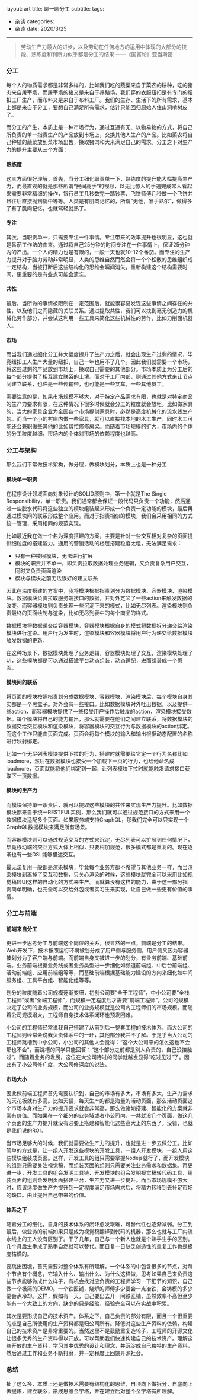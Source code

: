 layout: art
title: 聊一聊分工
subtitle: 
tags: 
- 杂谈
categories: 
- 杂谈
date: 2020/3/25
---

> 劳动生产力最大的进步，以及劳动在任何地方的运用中体现的大部分的技能、熟练度和判断力似乎都是分工的结果  ——《国富论》亚当斯密

<!-- more -->

### 分工

每个人的物质需求都是非常多样的，比如我们吃的蔬菜来自于菜农的耕种，吃的猪肉来自屠宰场，而屠宰场的猪又是来自于养殖场，我们穿的衣服纽扣是有专门的纽扣工厂生产，而布料又是来自于布料工厂。我们的生存、生活下的所有需求，基本上都是来自于分工，要想自己满足所有需求，估计只能回归原始人住山洞啃树皮了。

而分工的产生，本质上是一种市场行为，通过互通有无、以物易物的方式，将自己所负责的单一指责生产的产品放到市场上，交换其他人生产的产品。比如菜农将自己种植的蔬菜放到菜市场出售，换取猪肉和大米满足自己的需求。分工之下对生产力的提升主要从三个方面：

#### 熟练度
这三方面很好理解，首先，当分工细化职责单一下，熟练度的提升能大幅提高生产力，而最直观的就是那些所谓“民间高手”的视频，以无比惊人的手速完成常人看起来需要非常精细的操作，银行员工几秒数完一踏钞票、飞饼师傅几秒做一个飞饼并且往后直接抛到锅中等等。人类是有肌肉记忆的，所谓“无他，唯手熟尔”，做得多了有了肌肉记忆，也就驾轻就熟了。
#### 专注
其次，当职责单一，只需要专注一件事情。专注带来的效率提升也很明显，这也就是番茄工作法的由来。通过将自己25分钟的时间专注在一件事情上，保证25分钟内的产出。一个人的精力也是有限的，一般一天也就10-12个番茄。而专注的生产力提升对于脑力劳动非常明显，人类的思维自然而然会将一个个松散的思维组织成一定结构，当被打断后这些结构化的思维会瞬间消失，重新构建这个结构需要时间，更重要的是有些点可能会遗忘。
#### 共性
最后，当所做的事情被限制在一定范围后，就能很容易发现这些事情之间存在的共性，以及他们之间隐藏的关联关系。通过提取共性，我们可以找到毫无创造力的机械化劳作部分，并尝试这利用一些工具来简化这些机械性的劳作，比如刀削面机器人。
#### 市场
而当我们通过细化分工并大幅度提升了生产力之后，就会出现生产过剩的情况，毕竟纽扣工人生产大量的纽扣，自己一年也用不了几个。因此我们就需要一个市场，将这些过剩的产品放到市场上，换取自己需要的其他部分。市场本质上为分工后的每个部分提供了相互建立联系的土壤。而对于工厂内部，则通过其他方式来让节点间建立联系，也许是一些传输带，也可能是一些叉车，一些其他员工。

需要注意的是，如果市场规模不够大，对于特定产品需求有限，也就是对特定商品的生产力要求有限，在这种情况下很多时候就会分工的粒度就会放粗。比如做家具的，当大的家具企业为全国各个市场提供家具时，必然是高度机械化的流水线生产的。而当一个小的村庄内做一些家具，就可以直接找本地的木工生产，同时木工可能还会兼职做些其他的比如帮忙修修房梁。而随着市场规模的扩大，市场内的个体的分工粒度越细，市场内的个体对市场的依赖程度也越高。

### 分工与架构

那么我们平常做技术架构，做分层，做模块划分，本质上也是一种分工

#### 模块单一职责

在程序设计领域面向对象设计的SOLID原则中，第一个就是The Single Responsibility，单一职责。我们通常都会保证一段代码只负责一个功能，然后通过一些胶水代码将这些独立的模块组装起来形成一个负责一定功能的模块，最后再通过模块间的联系形成整个应用。而对于指责相似的模块，我们会采用相同的方式统一管理，采用相同的规范实现。

比如最近我在做一个名为深度搭建的方案，主要是针对一些交互相对复杂的页面提供细粒度的搭建能力。通用的营销活动的楼层搭建粒度太粗，无法满足需求：
- 只有一种楼层模块，无法进行扩展
- 模块的职责并不单一，即负责拉取数据处理业务逻辑，又负责复杂用户交互，同时又负责页面渲染
- 模块与模块之前无法很好的建立联系

因此在深度搭建的方案中，我将模块根据指责划分为数据模块、容器模块、渲染模块。数据模块负责拉取服务端接口的数据，并对外定义了一些action来触发数据的改变。而容器模块则负责处理一些沉淀下来的模式，比如无尽列表。渲染模块则负责最终的页面绘制与渲染，比如无尽列表中的每个商品的样式。

数据模块将数据递交给容器模块，容器模块根据自身的模式将数据拆分递交给渲染模块进行渲染。用户行为发生时，渲染模块和容器模块将用户行为递交给数据模块触发数据的更新。

在这种场景下，数据模块处理了业务逻辑，容器模块处理了交互，渲染模块处理了UI，这些模块都是可以通过搭建平台动态组装，动态适配，进而组装成一个页面。

#### 模块间的联系

将页面的模块按照指责划分成数据模块、容器模块、渲染模块后，每个模块自身其实都是一个黑盒子。对外会有一些接口。比如数据模块对外吐出数据，以及提供一些action，而容器模块提供了一些接受用户操作后触发的action，渲染模块接受数据。每个模块将自己的能力输出，那么就需要在他们之间建立联系，将数据模块的数据交给交互模块和渲染模块，将容器模块的交互行为与数据模块的action绑定。而这个工作只能由页面完成。页面会将每个模块的输入和输出根据动态配置的名称进行映射绑定。

比如一个无尽列表模块提供下拉的行为，搭建时就需要给它定一个行为名称比如loadmore，然后在数据模块也接受一个加载下一页的行为，也给他命名成loadmore，页面就能将他们绑定到一起，让列表模块下拉时就能触发请求接口获取下一页数据。

#### 模块的生产力

而模块保持单一职责后，就可以提取这些模块的共性来实现生产力提升。比如数据模块都来自于统一RESTFUL实例，那么我们就可以通过规范接口的方式来用一个数据模块适配多个页面。如果服务端支持GraphQL，那我们完全可以只实现一个GraphQL数据模块来满足所有场景。

而容器模块则可以通过规范交互的方式来沉淀，无尽列表可以扩展到任何情况下，毕竟移动端的交互方式大体上相似，只要稍加规范，很多模式都是重复的。现在逐渐也有一些DSL能够描述交互。

最无法复用一般都是渲染模块，毕竟每个业务方都不希望与其他业务一样，而当渲染模块剥离掉了交互和数据，只关心渲染的时候，这些模块就完全可以采用比如视觉稿转UI这样的自动化的方式来生产。而就算没有这样的能力，由于这一部分指责简单明确，也完全可以交给外包或者实习生来实现，让自己做一些更有价值的事情。

### 分工与前端

#### 前端来自分工

更进一步思考分工与前端这个岗位的关系，很显然的一点，前端是分工的结果。Web开发下，技术按照运行环境被划分成了用户侧与服务侧，用户侧又因为容器被划分为了客户端与前端。而前端自身又被进一步的划分，有业务前端、基础前端。业务前端根据业务线或者业务类型进一步细化如频道前端组、中后台前端组、活动前端组、应用前端组等等，而基础前端根据基础能力建设的方向来细化如中间服务组、工具平台组、智能化组等等。

划分的粒度随着公司规模逐渐变细，初创公司要“全干工程师”，中小公司要“全栈工程师”或者“全端工程师”，而规模一定程度后才需要“前端工程师”。公司的规模决定了公司的业务规模，而公司的业务规模就是公司内工程师们的市场规模。而随着公司规模增大，工程师自身技术体系闭环也预发困难。

小公司的工程师经常说我自己搭建了从前到后一整套工程的技术体系，而大公司的工程师则经常会说我负责体系中的一环，其他部分我并不了解。于是乎当大公司的工程师跳槽到中小公司，小公司的其他人会觉得：“这个大公司来的怎么这也不会那也不会”，而跳槽的同学只能回答：“这个部分之前都是别人负责的，自己没接触过”。而随着业务的发展，这位在大公司待过的同学就越发显得“吃过见过”了。因此有了小公司修广度，大公司修深度的说法。

#### 市场大小

因此做前端工程师首先需要认识到，自己的市场有多大，市场有多大，生产力需求的天花板就有多高。比如天猫，每天生产的都是海量的活动页面，那么活动页面这个市场本身对生产力的提升要求就会非常高，那么做诸如搭建、智能化的方案就非常有价值。而如果在一个细分的业务域或者小公司内，一共就没几个页面，做这几个页面的生产力提升就没有必要上搭建和智能化这些高大上的东西了。没错，也就是我们说的ROI。

当市场足够大的时候，我们就需要做生产力的提升，也就是进一步去做分工。比如简单的方式是，让一组人开发这些模块的开发工具，一组人开发模块，一组人用这些模块组装成页面。这样，开发工具的组只需要掌握Nodejs就行了，而开发模块的组则只需要关注视觉稿，而组装页面的组则只需要关注业务需求和数据集。再更进一步，开发工具的组会发明工具链、开发模块的组会发明视觉稿转代码工具、组装页面的组则会发明页面搭建平台，生产力又进一步提升。而当市场规模不够大时，应该适度做生产力提升到一定程度满足市场需求后，将精力转移到去补足市场的缺口。由此提升自己带来的价值。

#### 体系之下

随着分工的细化，自身的技术体系的闭环愈发艰难，可替代性也逐渐减弱。分工到最后，做业务的前端如果只是成为视觉稿翻译到代码的机器，那么也就与工厂内流水线上的工人没有区别了。干了几年，自己与一个新人也就是个熟手生手的区别。几个月后生手成了熟手自然就可以替代。而日复一日缺乏创造性的重复工作也是极度枯燥的。

要跳出困境，首先需要对整个体系有所理解。一个体系的中包含很多的节点，对每个节点有个概念，它输入什么、输出什么、为什么这样做，思考如果自己来负责这些节点能够做成什么样子，有机会找对应负责的工程师学习一下细节的知识，自己做一个极简的DEMO。一个铁匠铺，烧炉的师傅多少要会一点冶铁，会铸模的多少要会点冷却。这样，假如有一天，自己要出去开一间铁匠铺，虽然效率不高但至少能有一个大致上的方向，缺少的只是经验，经验完全可以在实战中积累。

其次是要形成自己的技术资产。体系之下，自己负责的部分有限，而且一个很重要的点是自己所使用的生产资料都是归公司所有。降低对这些生产资料的依赖，构建自己的技术资产是非常重要的。当然这里不是鼓励重复造轮子，工程师的开源文化让很多优秀的生产资料得以开放，可以帮助我们快速构建自己的技术资产。理解这些开放的生产资料，学习其中优秀的设计和理念，并沉淀成自己独特的生产资料，然后通过工作和业务不断打磨，并一定程度上回馈开源社会。

### 总结

扯了这么多，本质上还是做技术需要有结构化的思维，自顶向下做拆分，自底向上做提炼，建立联系，形成思维金字塔，并在建立后对整个金字塔有所理解。
